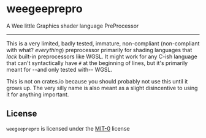 # weegeeprepro

A Wee little Graphics shader language PreProcessor

---

This is a very limited, badly tested, immature, non-compliant (non-compliant
with what? *everything*) preprocessor primarily for shading languages that
*lack* built-in preprocessors like WGSL. It might work for any C-ish language
that can't syntactically have `#` at the beginning of lines, but it's primarily
meant for --and only tested with-- WGSL.

This is not on crates.io because you should probably not use this until it grows
up. The very silly name is also meant as a slight disincentive to using it for
anything important.

## License ##
 
`weegeeprepro` is licensed under the [MIT-0](LICENSE) license
